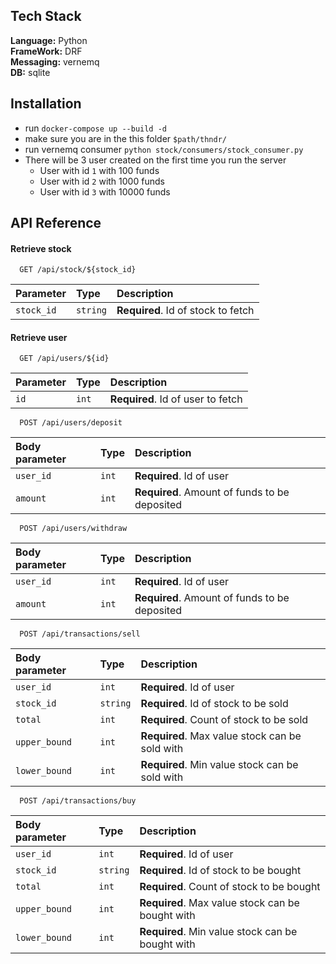 
## Tech Stack

**Language:** Python\
**FrameWork:** DRF\
**Messaging:** vernemq\
**DB:** sqlite




## Installation

- run `docker-compose up --build -d`
- make sure you are in the this folder `$path/thndr/`
- run vernemq consumer `python stock/consumers/stock_consumer.py`
- There will be 3 user created on the first time you run the server
  - User with id `1` with 100 funds
  - User with id `2` with 1000 funds
  - User with id `3` with 10000 funds
## API Reference

#### Retrieve stock

```http
  GET /api/stock/${stock_id}
```

| Parameter | Type     | Description                |
| :-------- | :------- | :------------------------- |
| `stock_id` | `string` | **Required**. Id of stock to fetch |

#### Retrieve user

```http
  GET /api/users/${id}
```

| Parameter | Type     | Description                |
| :-------- | :------- | :------------------------- |
| `id` | `int` | **Required**. Id of user to fetch |

```http
  POST /api/users/deposit
```

| Body parameter | Type     | Description                |
| :-------- | :------- | :------------------------- |
| `user_id` | `int` | **Required**. Id of user |
| `amount` | `int` | **Required**. Amount of funds to be deposited |

```http
  POST /api/users/withdraw
```

| Body parameter | Type     | Description                |
| :-------- | :------- | :------------------------- |
| `user_id` | `int` | **Required**. Id of user |
| `amount` | `int` | **Required**. Amount of funds to be deposited |

```http
  POST /api/transactions/sell
```

| Body parameter | Type     | Description                |
| :-------- | :------- | :------------------------- |
| `user_id` | `int` | **Required**. Id of user |
| `stock_id` | `string` | **Required**. Id of stock to be sold |
| `total` | `int` | **Required**. Count of stock to be sold |
| `upper_bound` | `int` | **Required**. Max value stock can be sold with |
| `lower_bound` | `int` | **Required**. Min value stock can be sold with |

```http
  POST /api/transactions/buy
```

| Body parameter | Type     | Description                |
| :-------- | :------- | :------------------------- |
| `user_id` | `int` | **Required**. Id of user |
| `stock_id` | `string` | **Required**. Id of stock to be bought |
| `total` | `int` | **Required**. Count of stock to be bought |
| `upper_bound` | `int` | **Required**. Max value stock can be bought with |
| `lower_bound` | `int` | **Required**. Min value stock can be bought with |

